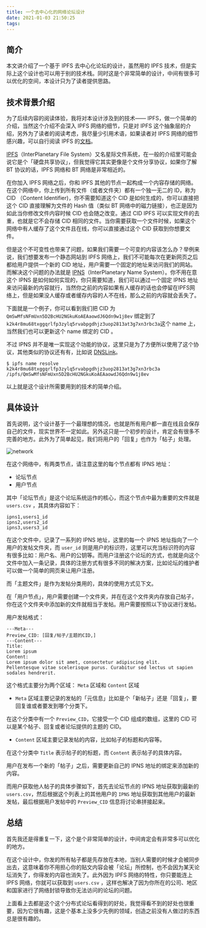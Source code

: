 ```yaml
---
title: 一个去中心化的网络论坛设计
date: 2021-01-03 21:50:25
tags:
---
```


## 简介

本文讲介绍了一个基于 IPFS 去中心化论坛的设计，虽然用的 IPFS 技术，但是实际上这个设计也可以用于别的技术栈。同时这是个非常简单的设计，中间有很多可以优化的空间，本设计只为了读者提供思路。

## 技术背景介绍

为了后续内容的阅读体验，我将对本设计涉及到的技术—— IPFS，做一个简单的介绍，当然这个介绍不会深入 IPFS 网络的细节，只是对 IPFS 这个抽象层的介绍，另外为了读者的阅读考虑，我尽量少引用术语，如果读者对 IPFS 网络的细节感兴趣，可以自行阅读 IPFS 的[文档](https://docs.ipfs.io)。

[IPFS](https://ipfs.io)（InterPlanetary File System）又名星际文件系统，在一般的介绍里可能会说它是个「硬盘共享协议」，但我觉得它其实更像是个文件分享协议，如果你了解 BT 协议的话，IPFS 网络和 BT 网络是非常相近的。

在你加入 IPFS 网络之后，你和 IPFS 其他的节点一起构成一个内容存储的网络。在这个网络中，你上传到所有文件（或者文件夹）都有一个独一无二的 ID，称为 CID （Content Identifier)，你不需要知道这个 CID 是如何生成的，你可以直接把这个 CID 直接理解为文件的 Hash 值（类似 BT 网络中的磁力链接），也正是因为如此当你修改文件内容时候 CID 也会随之改变。通过 CID IPFS 可以实现文件的去重，也就是它不会存储 CID 相同的文件。当你需要获取一个文件时候，如果这个网络中有人缓存了这个文件且在线，你可以直接通过这个 CID 获取到你想要文件。

但是这个不可变性也带来了问题，如果我们需要一个可变的内容该怎么办？举例来说，我们想要发布一个静态网站到 IPFS 网络上，我们不可能每次在更新网页之后都给用户提供一个新的 CID 地址，用户需要一个固定的地址来访问我们的网站。而解决这个问题的办法就是 [IPNS](https://docs.ipfs.io/concepts/ipns/)（InterPlanetary Name System）。你不用在意这个 IPNS 是如何如何实现的，你只需要知道，我们可以通过一个固定 IPNS 地址来访问最新的内容就行，当然你之前的内容如果有人缓存的话也会停留在IPFS网络上，但是如果没人缓存或者缓存内容的人不在线，那么之前的内容就会丢失了。

下面就是一个例子，你可以看到我们把 CID 为`QmSwMfsNFmUxn5D2BcHU2NGkuKoAEAaowdJ6Qdn9w1j8ev` 绑定到了`k2k4r8mu68txggqrlfp3zylq5rvabpgdhjz3uop2813at3g7xn3rbc3a`这个 name 上，当然我们也可以更新这个 name 绑定的 CID 。

不过 IPNS 并不是唯一实现这个功能的协议，这里只是为了方便所以使用了这个协议，其他类似的协议还有有，比如说 [DNSLink](https://docs.ipfs.io/concepts/dnslink/#publish-using-a-subdomain)。

```
$ ipfs name resolve k2k4r8mu68txggqrlfp3zylq5rvabpgdhjz3uop2813at3g7xn3rbc3a
/ipfs/QmSwMfsNFmUxn5D2BcHU2NGkuKoAEAaowdJ6Qdn9w1j8ev
```

以上就是这个设计所需要用到的技术的简单介绍。

## 具体设计

首先说明，这个设计基于一个最理想的情况，也就是所有用户都一直在线且会保存自己的文件，现实世界不一定如此。另外这只是一个初步的设计，肯定会有很多不完善的地方。此外为了简单起见，我们将用户的「回复」也作为「帖子」处理。

![network](network.jpg)

在这个网络中，有两类节点，请注意这里的每个节点都有 IPNS 地址：

- 论坛节点
- 用户节点

其中「论坛节点」是这个论坛系统运作的核心，而这个节点中最为重要的文件就是 `users.csv` ，其具体内容如下：

```csv
ipns1,users1_id
ipns2,users2_id
ipns3,users3_id
```

在这个文件中，记录了一系列的 IPNS 地址，这里的每一个 IPNS 地址指向了一个用户的发帖文件夹，而 `user_id` 则是用户的标识符，这里可以充当标识符的内容有很多比如：用户名、用户的公钥等。而用户注册这个论坛的方式，也就是向这个文件中加入一条记录，具体的注册方式有很多不同的解决方案，比如论坛的维护者可以做一个简单的网页来让用户注册。

而「主题文件」是作为发帖分类用的，具体的使用方式见下文。

在「用户节点」，用户需要创建一个文件夹，并在在这个文件夹内存放自己帖子，你在这个文件夹中添加新的文件就相当于发帖。用户需要按照以下协议进行发帖。

用户发帖格式：

```
---Meta---
Preview_CID: [回复/帖子/主题的CID,] 
---Content--- 
Title:
Lorem ipsum 
Content:
Lorem ipsum dolor sit amet, consectetur adipiscing elit. 
Pellentesque vitae scelerisque purus. Curabitur sed lectus ut sapien sodales hendrerit.
```

这个格式主要分为两个区域： `Meta` 区域和 `Content` 区域

- `Meta` 区域主要记录的发帖的「元信息」比如是个「新帖子」还是「回复」，要回复谁或者要发到哪个分类下。

在这个分类中有一个 `Preview_CID`，它接受一个 CID 组成的数组，这里的 CID 可以是某个帖子、回复或者论坛提供的主题的 CID。

- `Content` 区域主要记录发帖的内容，比如帖子的标题和内容等。

在这个分类中  `Title` 表示帖子的的标题，而 `Content` 表示帖子的具体内容。

用户在发布一个新的「帖子」之后，需要更新自己的 IPNS 地址的绑定来添加新的内容。

而用户获取他人帖子的具体步骤如下，首先去论坛节点的 IPNS 地址获取到最新的 `users.csv`，然后根据这个列表上的其他用户的 `IPNS` 地址获取到其他用户的最新发帖，最后根据用户发帖中的 `Preview_CID` 信息将讨论串拼接起来。

## 总结

首先我还是得重复一下，这个是个非常简单的设计，中间肯定会有非常多可以优化的地方。

在这个设计中，你发的所有帖子都是先存放在本地，当别人需要的时候才会被同步出去，这意味着你不用担心你的贴文内容会被「论坛」所控制，也不会因为某天论坛消失了，你得发的内容也消失了。此外因为 IPFS 网络的特性，你只要能连上 IPFS 网络，你就可以获取到 `users.csv` ，这样也解决了因为你所在的公司、地区和国家进行了网络封锁导致你无法访问的论坛的问题。

上面看上去都是这个这个分布式论坛看得到的好处，我觉得看不到的好处也很重要，因为它很有趣，这是个基本上没多少先例的领域，创造之前没有人做过的东西总是很有趣的。

